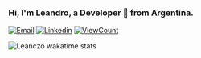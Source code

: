 <!-- Your title -->
### Hi, I'm Leandro, a Developer 🚀 from Argentina.

[![Email](https://img.shields.io/badge/Gmail-D14836?style=flat-square&logo=gmail&logoColor=white)](mailto:lean094c@gmail.com)
[![Linkedin](https://img.shields.io/badge/-Linkedin-blue?style=flat-square&logo=linkedin&logoColor=white&link=https://www.linkedin.com/in/leandro-nicol%C3%A1s-cardozo-5a690b1a2/)](https://www.linkedin.com/in/leandro-nicol%C3%A1s-cardozo-5a690b1a2/)
[![ViewCount](https://views.whatilearened.today/views/github/leanczo/ismlhbb.svg?cache=remove)](#)

![Leanczo wakatime stats](https://readme-stats-leanczo.vercel.app/api/wakatime?username=leanczo&layout=compact&theme=dark)
